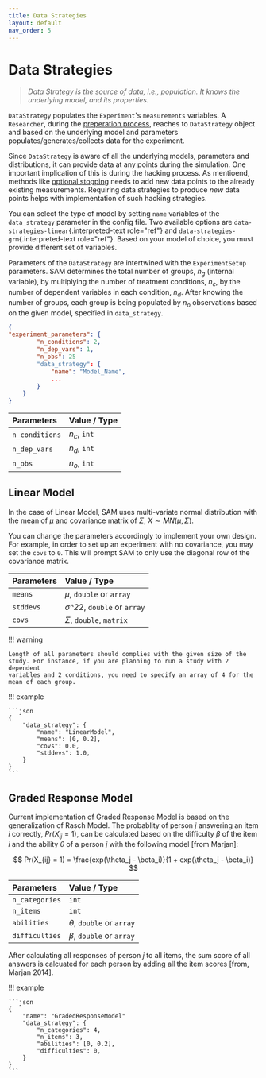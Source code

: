 ```yaml
---
title: Data Strategies
layout: default
nav_order: 5
---
```


Data Strategies
===============


> *Data Strategy is the source of data, i.e., population. It knows the underlying model, and its properties.*

`DataStrategy` populates the `Experiment`'s `measurements` variables. A `Researcher`, during the [preperation process](flow.md#prepare-research), reaches to `DataStrategy` object and based on the underlying model and parameters populates/generates/collects data for the experiment.

Since `DataStrategy` is aware of all the underlying models, parameters and distributions, it can provide data at any points during the simulation. One important implication of this is during the hacking process. As mentioend, methods like [optional stopping](hacking-strategies.md#hacking-strategies-optional-stoppin) needs to add new data points to the already existing measurements. Requiring data strategies to produce *new* data points helps with implementation of such hacking strategies.

You can select the type of model by setting `name` variables of the `data_strategy` parameter in the config file. Two available options are `data-strategies-linear`{.interpreted-text role="ref"} and `data-strategies-grm`{.interpreted-text role="ref"}. Based on your model of choice, you must provide different set of variables.

Parameters of the `DataStrategy` are intertwined with the `ExperimentSetup` parameters. SAM determines the total number of groups, $n_g$ (internal variable), by multiplying the number of treatment conditions, $n_c$, by the number of dependent variables in each condition, $n_d$. After knowing the number of groups, each group is being populated by $n_o$ observations based on the given model, specified in `data_strategy`.

```json
{
"experiment_parameters": {
        "n_conditions": 2,
        "n_dep_vars": 1,
        "n_obs": 25
        "data_strategy": {
            "name": "Model_Name",
            ...
        }
    }
}
```

| **Parameters** | **Value** / **Type**     |
|:---------------|:-------------------------|
| `n_conditions` | $n_c$, `int`             |
| `n_dep_vars`   | $n_d$, `int`             |
| `n_obs`        | $n_o$, `int`             |

Linear Model
------------

In the case of Linear Model, SAM uses multi-variate normal distribution
with the mean of $\mu$ and covariance matrix of $\Sigma$,
$X \sim MN(\mu, \Sigma)$.

You can change the parameters accordingly to implement your own design.
For example, in order to set up an experiment with no covariance, you
may set the `covs` to `0`. This will prompt SAM to only use the diagonal
row of the covariance matrix.

| **Parameters** | **Value** / **Type**                 |
|:---------------|:-------------------------------------|
| `means`        | *μ*, `double` or `array`             |
| `stddevs`      | *σ^2*2, `double` or `array`          |
| `covs`         | *Σ*, `double`, `matrix`              |

!!! warning

    Length of all parameters should complies with the given size of the
    study. For instance, if you are planning to run a study with 2 dependent
    variables and 2 conditions, you need to specify an array of 4 for the
    mean of each group.


!!! example

    ```json
    {
        "data_strategy": {
            "name": "LinearModel",
            "means": [0, 0.2],
            "covs": 0.0,
            "stddevs": 1.0,
        }
    }
    ```


Graded Response Model
---------------------

Current implementation of Graded Response Model is based on the
generalization of Rasch Model. The probablity of person $j$ answering an
item $i$ correctly, $Pr(X_{ij} = 1)$, can be calculated based on the
difficulty $\beta$ of the item $i$ and the ability $\theta$ of a person
$j$ with the following model \[from Marjan\]:

$$ Pr(X_{ij} = 1) = \frac{exp(\theta_j - \beta_i)}{1 + exp(\theta_j - \beta_i)} $$

| **Parameters** | **Value** / **Type**     |
|:---------------|:-------------------------|
| `n_categories` | `int`                    |
| `n_items`      | `int`                    |
| `abilities`    | *θ*, `double` or `array` |
| `difficulties` | *β*, `double` or `array` |

After calculating all responses of person $j$ to all items, the sum
score of all answers is calcuated for each person by adding all the item
scores \[from, Marjan 2014\].

!!! example

    ```json
    {
        "name": "GradedResponseModel"
        "data_strategy": {
            "n_categories": 4,
            "n_items": 3,
            "abilities": [0, 0.2],
            "difficulties": 0,
        }
    }
    ```
